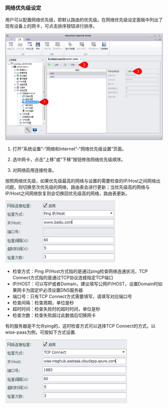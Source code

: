 ### 网络优先级设定

用户可以配置网络优先级，即默认路由的优先级。在网络优先级设定面板中列出了现有设备上的网卡，可点击排序按钮进行排序。

![](NetworkSetting_priority.png)

1. 打开“系统设置”-“网络和Internet”-“网络优先级设置”页面。

2. 选中网卡，点击“上移”或“下移”按钮修改网络优先级顺序。

3. 对网络启用连接检查。

按照网络优先级，如果优先级最高的网络与设置的需要检查的IP/Host之间网络出问题，则切换至次优先级的网络，路由表会进行更新；当优先级高的网络与IP/Host之间网络恢复则会切换回优先级高的网络，路由表更新。

![](NetworkSetting_Switch_1.png)

- 检查方式：Ping IP/Host方式指的是通过ping检查网络连通状况，TCP Connect方式指的是通过TCP协议连接指定TCP端口
- IP/HOST：可以写IP或者Domain，建议填写公网IP/HOST，设置Domain时如果网卡为固定IP必须设置DNS服务器
- 端口号：只有TCP Connect方式需要填写，请填写对应端口号
- 检查间隔：检查周期，单位是秒
- 超时时间：检查失败时的超时时间，单位是秒
- 检查次数：检查失败超过此数值后切换网卡

有的服务器是不允许ping的，这时检查方式可以选择TCP Connect的方式，以wise-paas为例，可按如下方式设置.

![](NetworkSetting_Switch_2.png)